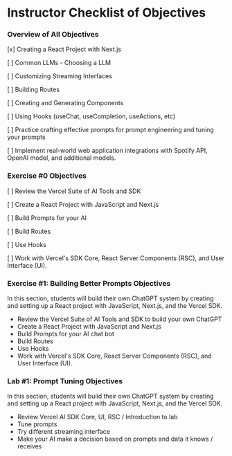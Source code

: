 # Instructor Checklist of Objectives

### Overview of All Objectives

[x] Creating a React Project with Next.js

[ ] Common LLMs - Choosing a LLM

[ ] Customizing Streaming Interfaces

[ ] Building Routes

[ ] Creating and Generating Components

[ ] Using Hooks (useChat, useCompletion, useActions, etc)

[ ] Practice crafting effective prompts for prompt engineering and tuning your prompts

[ ] Implement real-world web application integrations with Spotify API, OpenAI model, and additional models.

### Exercise #0 Objectives

[ ] Review the Vercel Suite of AI Tools and SDK

[ ] Create a React Project with JavaScript and Next.js

[ ] Build Prompts for your AI

[ ] Build Routes

[ ] Use Hooks

[ ] Work with Vercel's SDK Core, React Server Components (RSC), and User Interface (UI).

### Exercise #1: Building Better Prompts Objectives

In this section, students will build their own ChatGPT system by creating and setting up a React project with JavaScript, Next.js, and the Vercel SDK.

- Review the Vercel Suite of AI Tools and SDK to build your own ChatGPT
- Create a React Project with JavaScript and Next.js
- Build Prompts for your AI chat bot
- Build Routes
- Use Hooks
- Work with Vercel's SDK Core, React Server Components (RSC), and User Interface (UI).

### Lab #1: Prompt Tuning Objectives

In this section, students will build their own ChatGPT system by creating and setting up a React project with JavaScript, Next.js, and the Vercel SDK.

- Review Vercel AI SDK Core, UI, RSC / Introduction to lab
- Tune prompts
- Try different streaming interface
- Make your AI make a decision based on prompts and data it knows / receives

